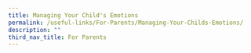 ```yaml
---
title: Managing Your Child's Emotions
permalink: /useful-links/For-Parents/Managing-Your-Childs-Emotions/
description: ""
third_nav_title: For Parents
---
```

